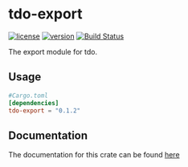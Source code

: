 # tdo-export

[![license](https://img.shields.io/crates/l/tdo-export.svg)](https://crates.io/crates/tdo-export/)
[![version](https://img.shields.io/crates/v/tdo-export.svg)](https://crates.io/crates/tdo-export/)
[![Build Status](https://travis-ci.org/tdolist/tdo-export.svg?branch=master)](https://travis-ci.org/tdolist/tdo-export)

The export module for tdo.

## Usage
```toml
#Cargo.toml
[dependencies]
tdo-export = "0.1.2"
```
## Documentation

The documentation for this crate can be found [here](https://docs.rs/crate/tdo-export)

